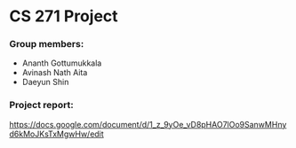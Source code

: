 # CS 271 Project

### Group members:

- Ananth Gottumukkala
- Avinash Nath Aita
- Daeyun Shin

### Project report:

https://docs.google.com/document/d/1_z_9yOe_vD8pHAO7lOo9SanwMHnyd6kMoJKsTxMgwHw/edit
